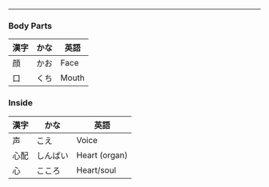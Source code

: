 
---

### Body Parts
| 漢字 | かな | 英語 |
| ---- | ---- | ---- |
| 顔 | かお | Face |
| 口 | くち | Mouth |

### Inside
| 漢字 | かな | 英語 |
| ---- | ---- | ---- |
| 声 | こえ | Voice |
| 心配 | しんぱい | Heart (organ) |
| 心 | こころ | Heart/soul |
